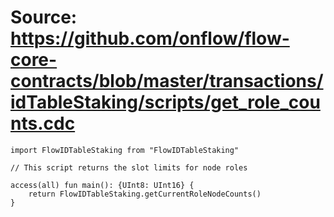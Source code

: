 # Source: https://github.com/onflow/flow-core-contracts/blob/master/transactions/idTableStaking/scripts/get_role_counts.cdc

```
import FlowIDTableStaking from "FlowIDTableStaking"

// This script returns the slot limits for node roles

access(all) fun main(): {UInt8: UInt16} {
    return FlowIDTableStaking.getCurrentRoleNodeCounts()
}
```